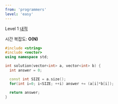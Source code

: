 ```yaml
---
from: 'programmers'
level: 'easy'
---
```


Level 1 [내적](https://programmers.co.kr/learn/courses/30/lessons/70128)

시간 복잡도: **O(N)**

```cpp
#include <string>
#include <vector>
using namespace std;

int solution(vector<int> a, vector<int> b) {
  int answer = 0;

  const int SIZE = a.size();
  for(int i=0; i<SIZE; ++i) answer += (a[i]*b[i]);

  return answer;
}
```